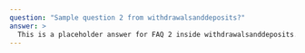 ```yaml
---
question: "Sample question 2 from withdrawalsanddeposits?"
answer: >
  This is a placeholder answer for FAQ 2 inside withdrawalsanddeposits. It uses proper YAML block formatting to avoid any parsing issues.
---
```

